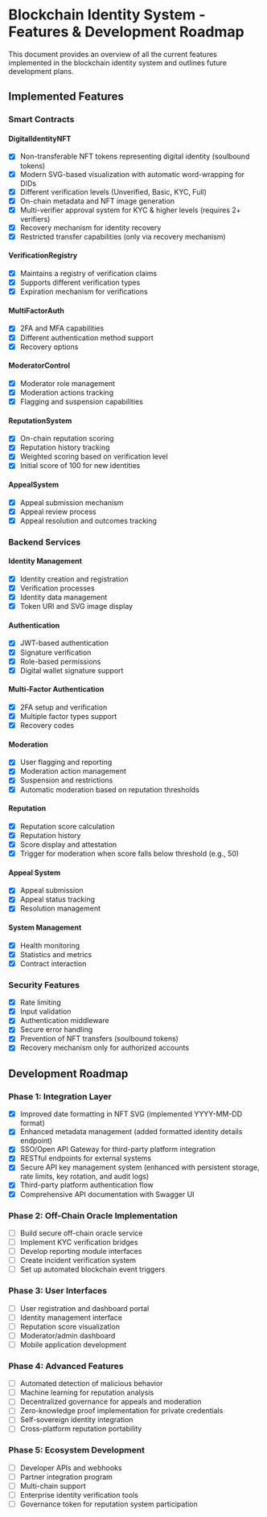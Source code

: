 # Blockchain Identity System - Features & Development Roadmap

This document provides an overview of all the current features implemented in the blockchain identity system and outlines future development plans.

## Implemented Features

### Smart Contracts

#### DigitalIdentityNFT
- [x] Non-transferable NFT tokens representing digital identity (soulbound tokens)
- [x] Modern SVG-based visualization with automatic word-wrapping for DIDs
- [x] Different verification levels (Unverified, Basic, KYC, Full)
- [x] On-chain metadata and NFT image generation
- [x] Multi-verifier approval system for KYC & higher levels (requires 2+ verifiers)
- [x] Recovery mechanism for identity recovery
- [x] Restricted transfer capabilities (only via recovery mechanism)

#### VerificationRegistry
- [x] Maintains a registry of verification claims
- [x] Supports different verification types
- [x] Expiration mechanism for verifications

#### MultiFactorAuth
- [x] 2FA and MFA capabilities
- [x] Different authentication method support
- [x] Recovery options

#### ModeratorControl
- [x] Moderator role management
- [x] Moderation actions tracking
- [x] Flagging and suspension capabilities

#### ReputationSystem
- [x] On-chain reputation scoring
- [x] Reputation history tracking
- [x] Weighted scoring based on verification level
- [x] Initial score of 100 for new identities

#### AppealSystem
- [x] Appeal submission mechanism
- [x] Appeal review process
- [x] Appeal resolution and outcomes tracking

### Backend Services

#### Identity Management
- [x] Identity creation and registration
- [x] Verification processes
- [x] Identity data management
- [x] Token URI and SVG image display

#### Authentication
- [x] JWT-based authentication 
- [x] Signature verification
- [x] Role-based permissions
- [x] Digital wallet signature support

#### Multi-Factor Authentication
- [x] 2FA setup and verification
- [x] Multiple factor types support
- [x] Recovery codes

#### Moderation
- [x] User flagging and reporting
- [x] Moderation action management
- [x] Suspension and restrictions
- [x] Automatic moderation based on reputation thresholds

#### Reputation
- [x] Reputation score calculation
- [x] Reputation history
- [x] Score display and attestation
- [x] Trigger for moderation when score falls below threshold (e.g., 50)

#### Appeal System
- [x] Appeal submission
- [x] Appeal status tracking  
- [x] Resolution management

#### System Management
- [x] Health monitoring
- [x] Statistics and metrics
- [x] Contract interaction

### Security Features
- [x] Rate limiting
- [x] Input validation
- [x] Authentication middleware
- [x] Secure error handling
- [x] Prevention of NFT transfers (soulbound tokens)
- [x] Recovery mechanism only for authorized accounts

## Development Roadmap

### Phase 1: Integration Layer
- [x] Improved date formatting in NFT SVG (implemented YYYY-MM-DD format)
- [x] Enhanced metadata management (added formatted identity details endpoint)
- [x] SSO/Open API Gateway for third-party platform integration
- [x] RESTful endpoints for external systems
- [x] Secure API key management system (enhanced with persistent storage, rate limits, key rotation, and audit logs)
- [x] Third-party platform authentication flow
- [x] Comprehensive API documentation with Swagger UI

### Phase 2: Off-Chain Oracle Implementation
- [ ] Build secure off-chain oracle service
- [ ] Implement KYC verification bridges
- [ ] Develop reporting module interfaces
- [ ] Create incident verification system
- [ ] Set up automated blockchain event triggers

### Phase 3: User Interfaces
- [ ] User registration and dashboard portal
- [ ] Identity management interface
- [ ] Reputation score visualization
- [ ] Moderator/admin dashboard
- [ ] Mobile application development

### Phase 4: Advanced Features
- [ ] Automated detection of malicious behavior
- [ ] Machine learning for reputation analysis
- [ ] Decentralized governance for appeals and moderation
- [ ] Zero-knowledge proof implementation for private credentials
- [ ] Self-sovereign identity integration
- [ ] Cross-platform reputation portability

### Phase 5: Ecosystem Development
- [ ] Developer APIs and webhooks
- [ ] Partner integration program
- [ ] Multi-chain support
- [ ] Enterprise identity verification tools
- [ ] Governance token for reputation system participation